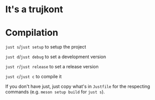 # It's a trujkont

# Compilation

`just s`/`just setup` to setup the project


`just d`/`just debug` to set a development version


`just r`/`just release` to set a release version


`just c`/`just c` to compile it


If you don't have just, just copy what's in `Justfile` for the respecting commands (e.g. `meson setup build` for `just s`).
